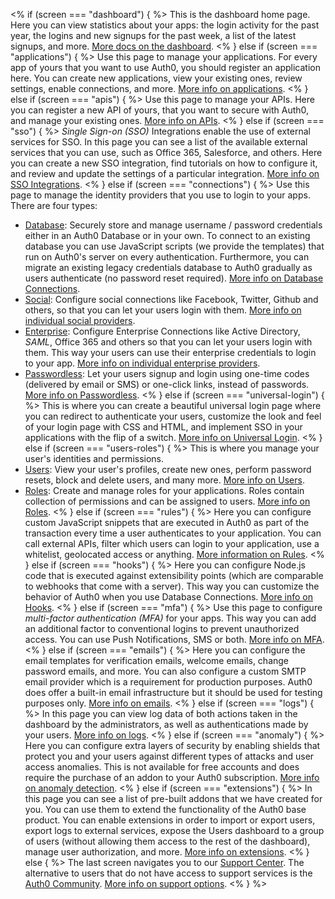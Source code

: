 <% if (screen === "dashboard") { %>
  This is the dashboard home page. Here you can view statistics about your apps: the login activity for the past year, the logins and new signups for the past week, a list of the latest signups, and more.
  [More docs on the dashboard](/dashboard).
<% } else if (screen === "applications") { %>
  Use this page to manage your applications. For every app of yours that you want to use Auth0, you should register an application here. You can create new applications, view your existing ones, review settings, enable connections, and more.
  [More info on applications](/applications).
<% } else if (screen === "apis") { %>
  Use this page to manage your APIs. Here you can register a new API of yours, that you want to secure with Auth0, and manage your existing ones.
  [More info on APIs](/api-auth).
<% } else if (screen === "sso") { %>
  <dfn data-key="single-sign-on">Single Sign-on (SSO)</dfn> Integrations enable the use of external services for SSO. In this page you can see a list of the available external services that you can use, such as Office 365, Salesforce, and others. Here you can create a new SSO integration, find tutorials on how to configure it, and review and update the settings of a particular integration.
  [More info on SSO Integrations](/integrations/sso).
<% } else if (screen === "connections") { %>
  Use this page to manage the identity providers that you use to login to your apps. There are four types:
  - [Database](${manage_url}/#/connections/database): Securely store and manage username / password credentials either in an Auth0 Database or in your own. To connect to an existing database you can use JavaScript scripts (we provide the templates) that run on Auth0's server on every authentication. Furthermore, you can migrate an existing legacy credentials database to Auth0 gradually as users authenticate (no password reset required). [More info on Database Connections](/connections/database).
  - [Social](${manage_url}/#/connections/social): Configure social connections like Facebook, Twitter, Github and others, so that you can let your users login with them. [More info on individual social providers](/connections/identity-providers-social).
  - [Enterprise](${manage_url}/#/connections/enterprise): Configure Enterprise Connections like Active Directory, <dfn data-key="security-assertion-markup-language">SAML</dfn>, Office 365 and others so that you can let your users login with them. This way your users can use their enterprise credentials to login to your app. [More info on individual enterprise providers](/connections/identity-providers-enterprise).
  - [Passwordless](${manage_url}/#/connections/passwordless): Let your users signup and login using one-time codes (delivered by email or SMS) or one-click links, instead of passwords. [More info on Passwordless](/connections/passwordless).
  <% } else if (screen === "universal-login") { %>
  This is where you can create a beautiful universal login page where you can redirect to authenticate your users, customize the look and feel of your login page with CSS and HTML, and implement SSO in your applications with the flip of a switch. [More info on Universal Login](/universal-login).
<% } else if (screen === "users-roles") { %>
  This is where you manage your user's identities and permissions. 
  - [Users](${manage_url}/#/users): View your user's profiles, create new ones, perform password resets, block and delete users, and many more. [More info on Users](/users).
  - [Roles](${manage_url}/#/roles): Create and manage roles for your applications. Roles contain collection of permissions and can be assigned to users. [More info on Roles](/authorization/guides/manage-roles).
<% } else if (screen === "rules") { %>
  Here you can configure custom JavaScript snippets that are executed in Auth0 as part of the transaction every time a user authenticates to your application. You can call external APIs, filter which users can login to your application, use a whitelist, geolocated access or anything. [More information on Rules](/rules).
<% } else if (screen === "hooks") { %>
  Here you can configure Node.js code that is executed against extensibility points (which are comparable to webhooks that come with a server). This way you can customize the behavior of Auth0 when you use Database Connections. [More info on Hooks](/hooks).
<% } else if (screen === "mfa") { %>
  Use this page to configure <dfn data-key="multifactor-authentication">multi-factor authentication (MFA)</dfn> for your apps. This way you can add an additional factor to conventional logins to prevent unauthorized access. You can use Push Notifications, SMS or both. [More info on MFA](/mfa).
<% } else if (screen === "emails") { %>
  Here you can configure the email templates for verification emails, welcome emails, change password emails, and more. You can also configure a custom SMTP email provider which is a requirement for production purposes. Auth0 does offer a built-in email infrastructure but it should be used for testing purposes only. [More info on emails](/email).
<% } else if (screen === "logs") { %>
  In this page you can view log data of both actions taken in the dashboard by the administrators, as well as authentications made by your users. [More info on logs](/logs).
<% } else if (screen === "anomaly") { %>
  Here you can configure extra layers of security by enabling shields​ that protect you and your users against different types of attacks and user access anomalies. This is not available for free accounts and does require the purchase of an addon to your Auth0 subscription. [More info on anomaly detection](/anomaly-detection).
<% } else if (screen === "extensions") { %>
  In this page you can see a list of pre-built addons that we have created for you. You can use them to extend the functionality of the Auth0 base product. You can enable extensions in order to import or export users, export logs to external services, expose the Users dashboard to a group of users (without allowing them access to the rest of the dashboard), manage user authorization, and more. [More info on extensions](/extensions).
<% } else { %>
  The last screen navigates you to our [Support Center](${env.DOMAIN_URL_SUPPORT}). The alternative to users that do not have access to support services is the [Auth0 Community](https://community.auth0.com/). [More info on support options](/support).
<% } %>
